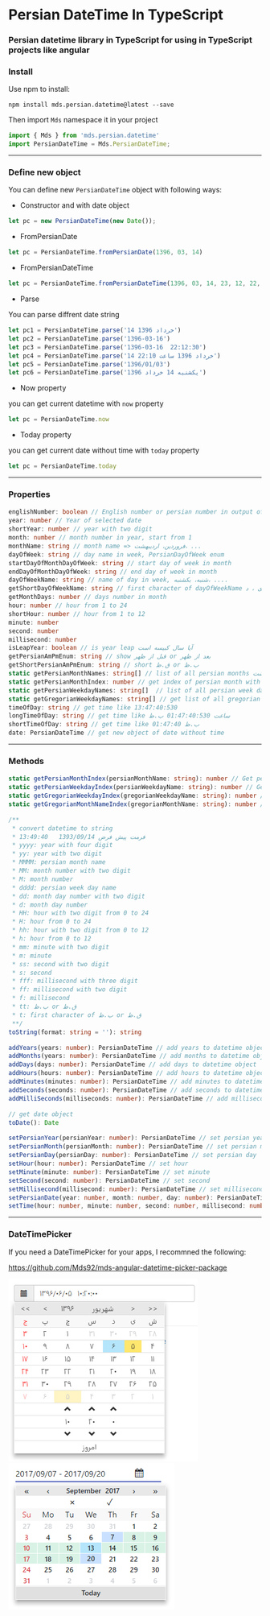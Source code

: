 # Persian DateTime In TypeScript
### Persian datetime library in TypeScript for using in TypeScript projects like angular

### Install
Use npm to install:
```
npm install mds.persian.datetime@latest --save
```
Then import `Mds` namespace it in your project
```typescript
import { Mds } from 'mds.persian.datetime'
import PersianDateTime = Mds.PersianDateTime;
```

-----------------------------
### Define new object
You can define new `PersianDateTime` object with following ways:
* Constructor and with date object
 ```typescript
let pc = new PersianDateTime(new Date());
```
* FromPersianDate
 ```typescript
let pc = PersianDateTime.fromPersianDate(1396, 03, 14)
```
* FromPersianDateTime
 ```typescript
let pc = PersianDateTime.fromPersianDateTime(1396, 03, 14, 23, 12, 22, 10)
```
* Parse

 You can parse diffrent date string 
 ```typescript
let pc1 = PersianDateTime.parse('14 خرداد 1396')
let pc2 = PersianDateTime.parse('1396-03-16')
let pc3 = PersianDateTime.parse('1396-03-16  22:12:30')
let pc4 = PersianDateTime.parse('14 خرداد 1396 ساعت 22:10')
let pc5 = PersianDateTime.parse('1396/01/03')
let pc6 = PersianDateTime.parse('یکشنبه 14 خرداد 1396')
```
* Now property

 you can get current datetime with `now` property
 ```typescript
let pc = PersianDateTime.now
```

* Today property

 you can get current date without time with `today` property
 ```typescript
let pc = PersianDateTime.today
```
-----------------------------------
### Properties
```typescript
englishNumber: boolean // English number or persian number in output of object
year: number // Year of selected date
shortYear: number // year with two digit
month: number // month number in year, start from 1
monthName: string // month name => فروردین، اردیبهشت، ...
dayOfWeek: string // day name in week, PersianDayOfWeek enum
startDayOfMonthDayOfWeek: string // start day of week in month
endDayOfMonthDayOfWeek: string // end day of week in month
dayOfWeekName: string // name of day in week, شنبه، بکشنبه، ....
getShortDayOfWeekName: string // first character of dayOfWeekName ش، ی ، د، ...
getMonthDays: number // days number in month
hour: number // hour from 1 to 24
shortHour: number // hour from 1 to 12
minute: number
second: number
millisecond: number
isLeapYear: boolean // is year leap آیا سال کبیسه است
getPersianAmPmEnum: string // show قبل از ظهر or بعد از ظهر
getShortPersianAmPmEnum: string // short ق.ظ or ب.ظ
static getPersianMonthNames: string[] // list of all persian months فروردین، اردیبهشت، ...
static getPersianMonthIndex: number // get index of persian month with persian month name
static getPersianWeekdayNames: string[]  // list of all persian week day names
static getGregorianWeekdayNames: string[] // get list of all gregorian week day names
timeOfDay: string // get time like 13:47:40:530
longTimeOfDay: string // get time like ساعت 01:47:40:530 ب.ظ
shortTimeOfDay: string // get time like 01:47:40 ب.ظ
date: PersianDateTime // get new object of date without time
```
-----------------------------------
### Methods
```typescript
static getPersianMonthIndex(persianMonthName: string): number // Get persian index of input month name
static getPersianWeekdayIndex(persianWeekdayName: string): number // Get persian index of input week day name
static getGregorianWeekdayIndex(gregorianWeekdayName: string): number // Get gregorian index of input week day name
static getGregorianMonthNameIndex(gregorianMonthName: string): number // Get gregorian index of input month name
```
```typescript
/**
 * convert datetime to string
 * فرمت پیش فرض 1393/09/14   13:49:40 
 * yyyy: year with four digit
 * yy: year with two digit
 * MMMM: persian month name
 * MM: month number with two digit
 * M: month number
 * dddd: persian week day name
 * dd: month day number with two digit
 * d: month day number
 * HH: hour with two digit from 0 to 24
 * H: hour from 0 to 24
 * hh: hour with two digit from 0 to 12
 * h: hour from 0 to 12
 * mm: minute with two digit
 * m: minute
 * ss: second with two digit
 * s: second 
 * fff: millisecond with three digit
 * ff: millisecond with two digit
 * f: millisecond
 * tt: ب.ظ or ق.ظ 
 * t: first character of ب.ظ or ق.ظ
 **/
toString(format: string = ''): string
```
```typescript
addYears(years: number): PersianDateTime // add years to datetime object
addMonths(years: number): PersianDateTime // add months to datetime object
addDays(days: number): PersianDateTime // add days to datetime object
addHours(hours: number): PersianDateTime // add hours to datetime object
addMinutes(minutes: number): PersianDateTime // add minutes to datetime object
addSeconds(seconds: number): PersianDateTime // add seconds to datetime object
addMilliSeconds(milliseconds: number): PersianDateTime // add milliseconds to datetime object
```
```typescript
// get date object
toDate(): Date
```
```typescript
setPersianYear(persianYear: number): PersianDateTime // set persian year
setPersianMonth(persianMonth: number): PersianDateTime // set persian month
setPersianDay(persianDay: number): PersianDateTime // set persian day
setHour(hour: number): PersianDateTime // set hour
setMinute(minute: number): PersianDateTime // set minute
setSecond(second: number): PersianDateTime // set second
setMillisecond(millisecond: number): PersianDateTime // set millisecond
setPersianDate(year: number, month: number, day: number): PersianDateTime // set persian date
setTime(hour: number, minute: number, second: number, millisecond: number): PersianDateTime // set time
```
-----------------------------------
### DateTimePicker

If you need a DateTimePicker for your apps, I recommned the following:

https://github.com/Mds92/mds-angular-datetime-picker-package

![Mds Angular Persian and Gregorian DateTimePicker](https://raw.githubusercontent.com/Mds92/Mds92.github.io/master/MdsDateTimePickerSample/images/Angular-Persian-Date-Time-Picker-1.jpg)
![Mds Angular Persian and Gregorian DateTimePicker](https://raw.githubusercontent.com/Mds92/Mds92.github.io/master/MdsDateTimePickerSample/images/Angular-Persian-Date-Time-Picker-2.jpg)

